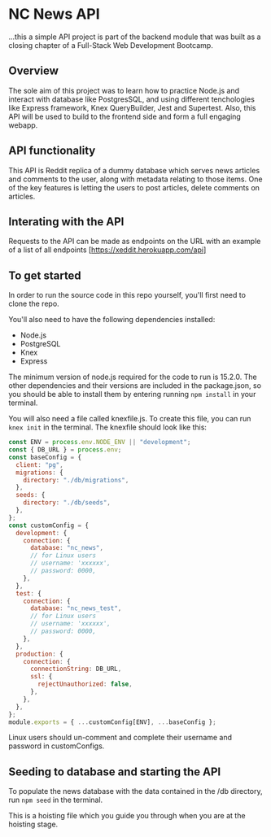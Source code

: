 # NC News API

...this a simple API project is part of the backend module that was built as a closing chapter of a Full-Stack Web Development Bootcamp.
## Overview

The sole aim of this project was to learn how to practice Node.js and interact with database like PostgresSQL, and using different tenchologies like Express framework, Knex QueryBuilder, Jest and Supertest. Also, this API will be used to build to the frontend side and form a full engaging webapp.

## API functionality

This API is Reddit replica of a dummy database which serves news articles and comments to the user, along with metadata relating to those items. One of the key features is letting the users to post articles, delete comments on articles.


## Interating with the API

Requests to the API can be made as endpoints on the URL with an example of a list of all endpoints [https://xeddit.herokuapp.com/api]

## To get started

In order to run the source code in this repo yourself, you'll first need to clone the repo. 

You'll also need to have the following dependencies installed:

- Node.js
- PostgreSQL
- Knex
- Express

The minimum version of node.js required for the code to run is 15.2.0.
The other dependencies and their versions are included in the package.json, so you should be able to install them by entering running `npm install` in your terminal.

You will also need a file called knexfile.js. To create this file, you can run `knex init` in the terminal. The knexfile should look like this:

```js
const ENV = process.env.NODE_ENV || "development";
const { DB_URL } = process.env;
const baseConfig = {
  client: "pg",
  migrations: {
    directory: "./db/migrations",
  },
  seeds: {
    directory: "./db/seeds",
  },
};
const customConfig = {
  development: {
    connection: {
      database: "nc_news",
      // for Linux users
      // username: 'xxxxxx',
      // password: 0000,
    },
  },
  test: {
    connection: {
      database: "nc_news_test",
      // for Linux users
      // username: 'xxxxxx',
      // password: 0000,
    },
  },
  production: {
    connection: {
      connectionString: DB_URL,
      ssl: {
        rejectUnauthorized: false,
      },
    },
  },
};
module.exports = { ...customConfig[ENV], ...baseConfig };
```
Linux users should un-comment and complete their username and password in customConfigs.

## Seeding to database and starting the API

To populate the news database with the data contained in the /db directory, run `npm seed` in the terminal.

This is a hoisting file which you guide you through when you are at the hoisting stage.
